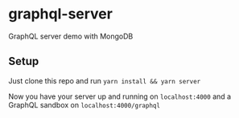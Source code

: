 # graphql-server
GraphQL server demo with MongoDB

## Setup

Just clone this repo and run `yarn install && yarn server`

Now you have your server up and running on `localhost:4000` and a GraphQL sandbox on `localhost:4000/graphql`
